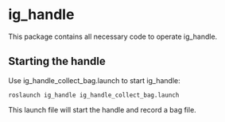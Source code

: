 # ig_handle

This package contains all necessary code to operate ig_handle.


## Starting the handle
Use ig_handle_collect_bag.launch to start ig_handle:

`
roslaunch ig_handle ig_handle_collect_bag.launch
`

This launch file will start the handle and record a bag file.
